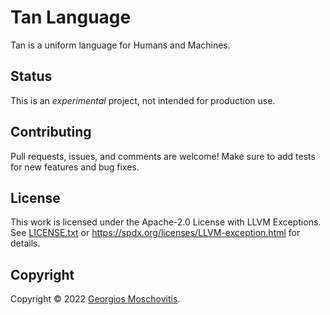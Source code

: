 # Tan Language

Tan is a uniform language for Humans and Machines.

## Status

This is an _experimental_ project, not intended for production use.

## Contributing

Pull requests, issues, and comments are welcome! Make sure to add tests for new features and bug fixes.

## License

This work is licensed under the Apache-2.0 License with LLVM Exceptions. See [LICENSE.txt](LICENSE.txt) or <https://spdx.org/licenses/LLVM-exception.html> for details.

## Copyright

Copyright © 2022 [Georgios Moschovitis](https://gmosx.ninja).